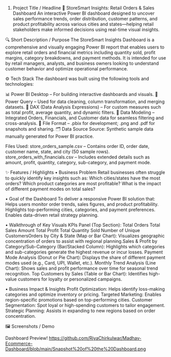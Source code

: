 1. Project Title / Headline
🏪 StoreSmart Insights: Retail Orders & Sales Dashboard
An interactive Power BI dashboard designed to uncover sales performance trends, order distribution, customer patterns, and product profitability across various cities and states—helping retail stakeholders make informed decisions using real-time visual insights.

🔍 Short Description / Purpose
The StoreSmart Insights Dashboard is a comprehensive and visually engaging Power BI report that enables users to explore retail orders and financial metrics including quantity sold, profit margins, category breakdowns, and payment methods. It is intended for use by retail managers, analysts, and business owners looking to understand customer behavior and optimize operational performance.

⚙️ Tech Stack
The dashboard was built using the following tools and technologies:

📊 Power BI Desktop – For building interactive dashboards and visuals.
📂 Power Query – Used for data cleaning, column transformation, and merging datasets.
🧠 DAX (Data Analysis Expressions) – For custom measures such as total profit, average quantity, and dynamic filters.
📝 Data Modeling – Integrated Orders, Financials, and Customer data for seamless filtering and cross-analysis.
📁 File Format – .pbix for development; .png and .pdf for snapshots and sharing.
🗂️ Data Source
Source: Synthetic sample data manually generated for Power BI practice.

Files Used:
store_orders_sample.csv – Contains order ID, order date, customer name, state, and city (50 sample rows).
store_orders_with_financials.csv – Includes extended details such as amount, profit, quantity, category, sub-category, and payment mode.

✨ Features / Highlights
• Business Problem
Retail businesses often struggle to quickly identify key insights such as:
Which cities/states have the most orders?
Which product categories are most profitable?
What is the impact of different payment modes on total sales?

• Goal of the Dashboard
To deliver a responsive Power BI solution that:
Helps users monitor order trends, sales figures, and product profitability.
Highlights top-performing cities, categories, and payment preferences.
Enables data-driven retail strategy planning.

• Walkthrough of Key Visuals
KPIs Panel (Top Section):
Total Orders
Total Sales Amount
Total Profit
Total Quantity Sold
Number of Unique CustomersOrders by City & State (Map or Bar Chart):
Visualizes geographic concentration of orders to assist with regional planning.Sales & Profit by Category/Sub-Category (Bar/Stacked Column):
Highlights which categories and sub-categories generate the highest revenue or incur losses.
Payment Mode Analysis (Donut or Pie Chart):
Displays the share of different payment modes used (e.g., Card, UPI, Wallet, etc.).
Monthly Trend Analysis (Line Chart):
Shows sales and profit performance over time for seasonal trend recognition.
Top Customers by Sales (Table or Bar Chart):
Identifies high-value customers for loyalty or personalized campaigns.

• Business Impact & Insights
Profit Optimization: Helps identify loss-making categories and optimize inventory or pricing.
Targeted Marketing: Enables region-specific promotions based on top-performing cities.
Customer Segmentation: Spot loyal or high-spending customers to tailor engagement.
Strategic Planning: Assists in expanding to new regions based on order concentration.

🖼️ Screenshots / Demo

Dashboard Preview!
https://github.com/RiyaChirkulwar/Madhav-Ecommerce-Dashboard/blob/main/Snapshot%20of%20the%20Dashboard.png
